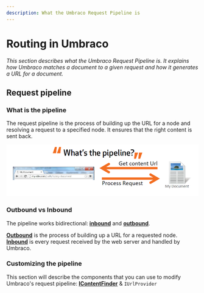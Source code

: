 ```yaml
---
description: What the Umbraco Request Pipeline is
---
```


# Routing in Umbraco

_This section describes what the Umbraco Request Pipeline is. It explains how Umbraco matches a document to a given request and how it generates a URL for a document._

## Request pipeline

### What is the pipeline

The request pipeline is the process of building up the URL for a node and resolving a request to a specified node. It ensures that the right content is sent back.

![what is the pipeline](../../../../../10/umbraco-cms/reference/routing/request-pipeline/images/what-is-the-pipeline.png)

### Outbound vs Inbound

The pipeline works bidirectional: [**inbound**](inbound-pipeline.md) and [**outbound**](outbound-pipeline.md).

[**Outbound**](outbound-pipeline.md) is the process of building up a URL for a requested node. [**Inbound**](inbound-pipeline.md) is every request received by the web server and handled by Umbraco.

### Customizing the pipeline

This section will describe the components that you can use to modify Umbraco's request pipeline: [**IContentFinder**](icontentfinder.md) & `IUrlProvider`
